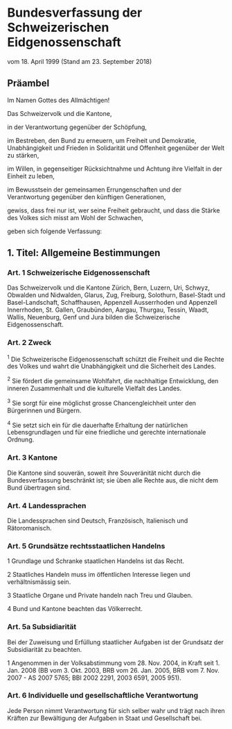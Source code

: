 # Bundesverfassung der Schweizerischen Eidgenossenschaft
vom 18. April 1999 (Stand am 23. September 2018)

## Präambel
Im Namen Gottes des Allmächtigen!

Das Schweizervolk und die Kantone,

in der Verantwortung gegenüber der Schöpfung,

im Bestreben, den Bund zu erneuern, um Freiheit und Demokratie, Unabhängigkeit und Frieden in Solidarität und Offenheit gegenüber der Welt zu stärken,

im Willen, in gegenseitiger Rücksichtnahme und Achtung ihre Vielfalt in der Einheit zu leben,

im Bewusstsein der gemeinsamen Errungenschaften und der Verantwortung gegenüber den künftigen Generationen,

gewiss, dass frei nur ist, wer seine Freiheit gebraucht, und dass die Stärke des Volkes sich misst am Wohl der Schwachen,

geben sich folgende Verfassung:

## 1. Titel: Allgemeine Bestimmungen
### Art. 1 Schweizerische Eidgenossenschaft
Das Schweizervolk und die Kantone Zürich, Bern, Luzern, Uri, Schwyz, Obwalden und Nidwalden, Glarus, Zug, Freiburg, Solothurn, Basel-Stadt und Basel-Landschaft, Schaffhausen, Appenzell Ausserrhoden und Appenzell Innerrhoden, St. Gallen, Graubünden, Aargau, Thurgau, Tessin, Waadt, Wallis, Neuenburg, Genf und Jura bilden die Schweizerische Eidgenossenschaft.

### Art. 2 Zweck
<sup>1</sup> Die Schweizerische Eidgenossenschaft schützt die Freiheit und die Rechte des Volkes und wahrt die Unabhängigkeit und die Sicherheit des Landes.

<sup>2</sup> Sie fördert die gemeinsame Wohlfahrt, die nachhaltige Entwicklung, den inneren Zusammenhalt und die kulturelle Vielfalt des Landes.

<sup>3</sup> Sie sorgt für eine möglichst grosse Chancengleichheit unter den Bürgerinnen und Bürgern.

<sup>4</sup> Sie setzt sich ein für die dauerhafte Erhaltung der natürlichen Lebensgrundlagen und für eine friedliche und gerechte internationale Ordnung.

### Art. 3 Kantone
Die Kantone sind souverän, soweit ihre Souveränität nicht durch die Bundesverfassung beschränkt ist; sie üben alle Rechte aus, die nicht dem Bund übertragen sind.

### Art. 4 Landessprachen
Die Landessprachen sind Deutsch, Französisch, Italienisch und Rätoromanisch.

### Art. 5 Grundsätze rechtsstaatlichen Handelns
1 Grundlage und Schranke staatlichen Handelns ist das Recht.

2 Staatliches Handeln muss im öffentlichen Interesse liegen und verhältnismässig sein.

3 Staatliche Organe und Private handeln nach Treu und Glauben.

4 Bund und Kantone beachten das Völkerrecht.

### Art. 5a Subsidiarität
Bei der Zuweisung und Erfüllung staatlicher Aufgaben ist der Grundsatz der Subsidiarität zu beachten.

1 Angenommen in der Volksabstimmung vom 28. Nov. 2004, in Kraft seit 1. Jan. 2008 (BB vom 3. Okt. 2003, BRB vom 26. Jan. 2005, BRB vom 7. Nov. 2007 - AS 2007 5765; BBl 2002 2291, 2003 6591, 2005 951).

### Art. 6 Individuelle und gesellschaftliche Verantwortung
Jede Person nimmt Verantwortung für sich selber wahr und trägt nach ihren Kräften zur Bewältigung der Aufgaben in Staat und Gesellschaft bei.
